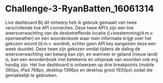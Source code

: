 # Challenge-3-RyanBatten_16061314
Live dashboard
Bij dit ontwerp heb ik gebruik gemaakt van twee verschillende live API connecties. 
Deze twee API’s zijn een live weersverwachting van de desbetreffende locatie ((+toestemming)d.m.v. openweather) 
en een woordenboek waar men informatie krijgt over het gekozen woord (d.m.v. wordnik, echter geen API key aangezien deze een week duurde).
Deze twee zijn gekozen omdat tijdens de daling de weersverwachting van belang kan zijn, en wanneer er geland (nieuw land) is, 
kan een woordenboek met betekenis en uitspraak van woorden ook erg handig zijn. Het live dashboard is ontwerpen op drie breakpoints 
(mobile 360px, iPad 768px, desktop 1366px en desktop groot 1920px) zodat die gemakkelijk te gebruiken.
